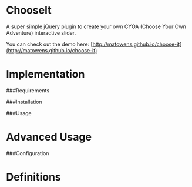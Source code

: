 ChooseIt
=========

A super simple jQuery plugin to create your own CYOA (Choose Your Own Adventure) interactive slider.

You can check out the demo here: [http://matowens.github.io/choose-it](http://matowens.github.io/choose-it)

Implementation
==============

###Requirements

###Installation

###Usage

Advanced Usage
==============

###Configuration

Definitions
===========